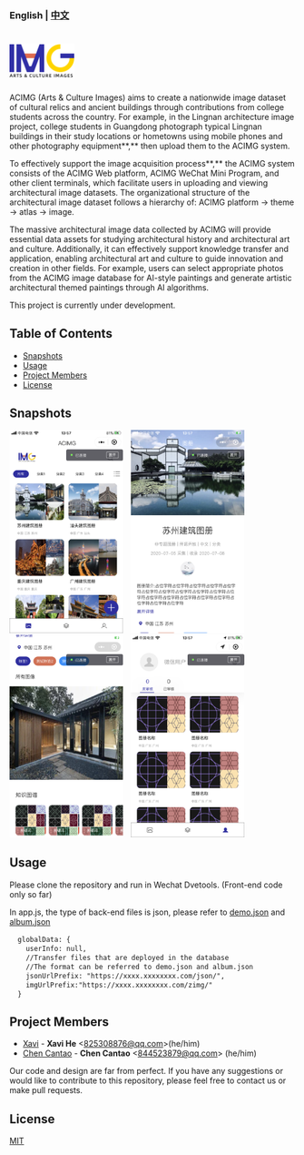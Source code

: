 ### English | [中文](./Chinese_Introduction)

# <img src='./images/logo.png' height='60'/>

ACIMG (Arts & Culture Images) aims to create a nationwide image dataset of cultural relics and ancient buildings through contributions from college students across the country. For example, in the Lingnan architecture image project, college students in Guangdong photograph typical Lingnan buildings in their study locations or hometowns using mobile phones and other photography equipment**,** then upload them to the ACIMG system.

To effectively support the image acquisition process**,** the ACIMG system consists of the ACIMG Web platform, ACIMG WeChat Mini Program, and other client terminals, which facilitate users in uploading and viewing architectural image datasets. The organizational structure of the architectural image dataset follows a hierarchy of: ACIMG platform → theme → atlas → image.

The massive architectural image data collected by ACIMG will provide essential data assets for studying architectural history and architectural art and culture. Additionally, it can effectively support knowledge transfer and application, enabling architectural art and culture to guide innovation and creation in other fields. For example, users can select appropriate photos from the ACIMG image database for AI-style paintings and generate artistic architectural themed paintings through AI algorithms.

This project is currently under development.

## Table of Contents
* [Snapshots](#Snapshots)
* [Usage](#Usage)
* [Project Members](#Project_Members)
* [License](#License)

## Snapshots <a name="Snapshots"></a>

<img src='./images/altas.png' width='200'/>&emsp;<img src='./images/detail1.png' width='200'/>&emsp;<img src='./images/detail2.png' width='200'/>&emsp;<img src='./images/my.png' width='200'/>

## Usage <a name="Usage"></a>

Please clone the repository and run in Wechat Dvetools. (Front-end code only so far)

In app.js, the type of back-end files is json, please refer to [demo.json](./data/demo.json) and [album.json](./data/album.json)

```
  globalData: {
    userInfo: null,
    //Transfer files that are deployed in the database
    //The format can be referred to demo.json and album.json
    jsonUrlPrefix: "https://xxxx.xxxxxxxx.com/json/",
    imgUrlPrefix:"https://xxxx.xxxxxxxx.com/zimg/"
  }
```

## Project Members <a name="Project_Members"></a>
- [Xavi](https://github.com/HeXavi8) - **Xavi He** &lt;825308876@qq.com&gt;(he/him)
- [Chen Cantao](https://github.com/JustForStudy064) - **Chen Cantao** &lt;844523879@qq.com&gt; (he/him)

Our code and design are far from perfect. If you have any suggestions or would like to contribute to this repository, please feel free to contact us or make pull requests. </br>

## License <a name="License"></a>
[MIT](./LICENSE)
